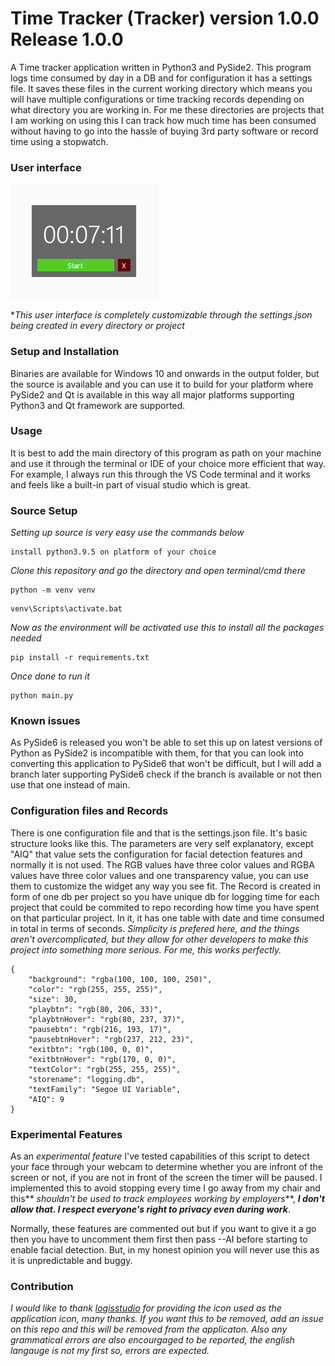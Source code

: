 # Time Tracker (Tracker) version 1.0.0 Release 1.0.0

A Time tracker application written in Python3 and PySide2. This program logs time consumed by day in a DB and for configuration it has a settings file. It saves these files in the current working directory which means you will have multiple configurations or time tracking records depending on what directory you are working in. For me these directories are projects that I am working on using this I can track how much time has been consumed without having to go into the hassle of buying 3rd party software or record time using a stopwatch.

### User interface

![alt text](appSample.png "Interface")

**This user interface is completely customizable through the settings.json being created in every directory or project*

### Setup and Installation

Binaries are available for Windows 10 and onwards in the output folder, but the source is available and you can use it to build for your platform where PySide2 and Qt is available in this way all major platforms supporting Python3 and Qt framework are supported. 

### Usage

It is best to add the main directory of this program as path on your machine and use it through the terminal or IDE of your choice more efficient that way. For example, I always run this through the VS Code terminal and it works and feels like a built-in part of visual studio which is great.

### Source Setup

*Setting up source is very easy use the commands below*

```
install python3.9.5 on platform of your choice
```

*Clone this repository and go the directory and open terminal/cmd there*

```
python -m venv venv
```

```
venv\Scripts\activate.bat 
```

*Now as the environment will be activated use this to install all the packages needed*

```
pip install -r requirements.txt
```

*Once done to run it*

```
python main.py
```

### Known issues

As PySide6 is released you won't be able to set this up on latest versions of Python as PySide2 is incompatible with them, for that you can look into converting this application to PySide6 that won't be difficult, but I will add a branch later supporting PySide6 check if the branch is available or not then use that one instead of main.

### Configuration files and Records

There is one configuration file and that is the settings.json file. It's basic structure looks like this. The parameters are very self explanatory, except "AIQ" that value sets the configuration for facial detection features and normally it is not used. The RGB values have three color values and RGBA values have three color values and one transparency value, you can use them to customize the widget any way you see fit. The Record is created in form of one db per project so you have unique db for logging time for each project that could be commited to repo recording how time you have spent on that particular project. In it, it has one table with date and time consumed in total in terms of seconds. *Simplicity is prefered here, and the things aren't overcomplicated, but they allow for other developers to make this project into something more serious. For me, this works perfectly.*

```
{
    "background": "rgba(100, 100, 100, 250)", 
    "color": "rgb(255, 255, 255)", 
    "size": 30, 
    "playbtn": "rgb(80, 206, 33)", 
    "playbtnHover": "rgb(80, 237, 37)", 
    "pausebtn": "rgb(216, 193, 17)", 
    "pausebtnHover": "rgb(237, 212, 23)", 
    "exitbtn": "rgb(100, 0, 0)", 
    "exitbtnHover": "rgb(170, 0, 0)", 
    "textColor": "rgb(255, 255, 255)", 
    "storename": "logging.db", 
    "textFamily": "Segoe UI Variable", 
    "AIQ": 9
}
```

### Experimental Features

As an *experimental feature* I've tested capabilities of this script to detect your face through your webcam to determine whether you are infront of the screen or not, if you are not in front of the screen the timer will be paused. I implemented this to avoid stopping every time I go away from my chair and this** *shouldn't be used to track employees working by employers***, ***I don't allow that. I respect everyone's right to privacy even during work***. 

Normally, these features are commented out but if you want to give it a go then you have to uncomment them first then pass --AI before starting to enable facial detection. But, in my honest opinion you will never use this as it is unpredictable and buggy.

### Contribution

*I would like to thank [logisstudio](https://www.flaticon.com/authors/logisstudio) for providing the icon used as the application icon, many thanks. If you want this to be removed, add an issue on this repo and this will be removed from the applicaton.  Also any grammatical errors are also encourgaged to be reported, the english langauge is not my first so, errors are expected.*
